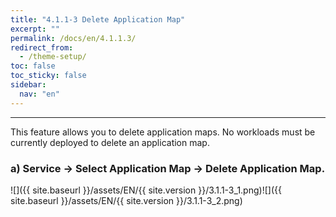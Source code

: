 ```yaml
---
title: "4.1.1-3 Delete Application Map"
excerpt: ""
permalink: /docs/en/4.1.1.3/
redirect_from:
  - /theme-setup/
toc: false
toc_sticky: false
sidebar:
  nav: "en"
---
```



---
This feature allows you to delete application maps. No workloads must be currently deployed to delete an application map.

### a\) Service → Select Application Map → Delete Application Map.

![]({{ site.baseurl }}/assets/EN/{{ site.version }}/3.1.1-3_1.png)![]({{ site.baseurl }}/assets/EN/{{ site.version }}/3.1.1-3_2.png)
